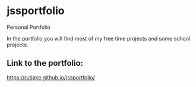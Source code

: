 # jssportfolio
Personal Portfolio

In the portfolio you will find most of my free time projects and some school projects.

## Link to the portfolio:
https://rutjake.github.io/jssportfolio/
